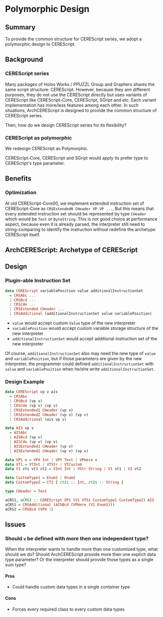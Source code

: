 Polymorphic Design
====

## Summary

To provide the common structure for CEREScript series, we adopt a polymorphic design to CEREScript.

## Background

### CEREScript series

Many packages of Holos Works / PPUZZL Group and Graphers shares the same script structure: CEREScript.
However, because they aim different purposes, they do not use the CEREScript directly but uses variants of CEREScript like CEREScript-Core, CEREScript, SGript and etc.
Each variant implementation has more/less features among each other.
In such situations, ArchCEREScript is designed to provide the common structure of CEREScript series.

Then, how do we design CEREScript series for its flexibility?

### CEREScript as polymorphic

We redesign CEREScript as Polymorphic.

CEREScript-Core, CEREScript and SGript would apply its prefer type to CEREScript's type parameter.

## Benefits

### Optimization

At old CEREScript-Core00, we implement extended instruction set of CEREScript-Core as `CRSExtendedN CHeader VP VP ...`,
But this means that every extended instruction set should be represented by type `CHeader` which would be `Text` or `ByteString`.
This is not good choice at performance aspect, because even it is already parsed, the interpreter still need to string-comparing to identify the instruction without redefine the archetype CEREScript itself.

## ArchCEREScript: Archetype of CEREScript

## Design

### Plugin-able Instruction Set

````haskell
data CEREScript variablePosition value additionalInstructionSet
  = CRSAbc ...
  | CRSBcd ...
  | CRSCde ...
  | CRSExtended CHeader ...
  | CRSAdditional (additionalInstructionSet value variablePosition)
````

* `value` would accept custom `Value` type of the new interpreter
* `variablePosition` would accept custom variable storage structure of the new interpreter
* `additionalInstructionSet` would accept additional instruction set of the new interpreter

Of course, `additionalInstructionSet` also may need the new type of `value` and `variablePosition`, but if those parameters are given by the new interpreter, the programmer could defined `additionalInstructionSet` with `value` and `variablePosition` when he/she write `additionalInstructionSet`.

### Design Example

````haskell
data CEREScript vp v ais
  = CRSAbc
  | CRSBcd (vp v)
  | CRSCde (vp v) (vp v)
  | CRSExtended1 CHeader (vp v)
  | CRSExtended2 CHeader (vp v) (vp v)
  | CRSAdditional (ais vp v)

data AIS vp v
  = AISAbc
  | AISBcd (vp v)
  | AISCde (vp v) (vp v)
  | AISExtended1 CHeader (vp v)
  | AISExtended2 CHeader (vp v) (vp v)

data VP1 v = VPX Int | VPY Text | VPHere v
data VT1 = VTInt | VTStr | VTCustom
data V1 vts vt1 vt2 = VInt Int | VStr String | V1 vt1 | V2 vt2

data CustomType1 = Enum1 | Enum2
data CustomType2 = CT2 { ct2i :: Int, ct2s :: String }

type CHeader = Text

aCRS1, aCRS2 :: CEREScript VP1 (V1 VTS1 CustomType1 CustomType2) AIS
aCRS1 = CRSAdditional (AISBcd (VPHere (V1 Enum1)))
aCRS2 = CRSBcd (VPX 1)
````

## Issues

### Should `v` be defined with more then one independent type?

When the interpreter wants to handle more than one customized type, what should we do?
Should ArchCEREScript provide more then one explicit data type parameter?
Or the interpreter should provide those types as a single sum type?

#### Pros

* Could handle custom data types in a single container type

#### Cons

* Forces every required class to every custom data types
